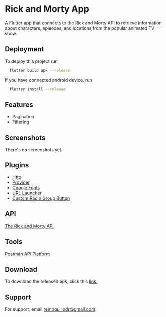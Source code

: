 
# Rick and Morty App

A Flutter app that connects to the Rick and Morty API to retrieve information about characters, episodes, and locations from the popular animated TV show.



## Deployment

To deploy this project run

```bash
  flutter build apk --release
```


If you have connected android device, run

```bash
  flutter install --release
```



## Features

- Pagination
- Filtering


## Screenshots

There's no screenshots yet.

## Plugins

- [Http](https://pub.dev/packages/http)
- [Provider](https://pub.dev/packages/provider)
- [Google Fonts](https://pub.dev/packages/google_fonts)
- [URL Launcher](https://pub.dev/packages/url_launcher)
- [Custom Radio Group Button](https://pub.dev/packages/custom_radio_grouped_button)

## API

[The Rick and Morty API](https://rickandmortyapi.com/)

## Tools

[Postman API Platform](https://www.postman.com/)


## Download

To download the released apk, click this [link.](https://drive.google.com/file/d/1fnT5TsVyQbRWDrzFOPQ_ORNcNhdmWT2Q/view?usp=sharing)



## Support

For support, email remoquillodr@gmail.com.



